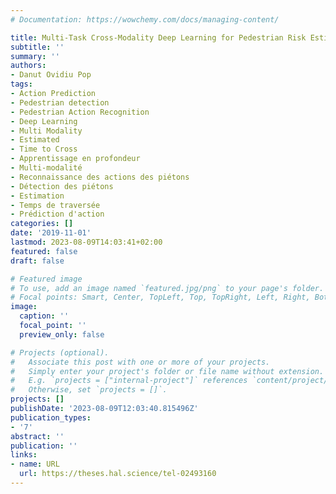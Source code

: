 ```yaml
---
# Documentation: https://wowchemy.com/docs/managing-content/

title: Multi-Task Cross-Modality Deep Learning for Pedestrian Risk Estimation
subtitle: ''
summary: ''
authors:
- Danut Ovidiu Pop
tags:
- Action Prediction
- Pedestrian detection
- Pedestrian Action Recognition
- Deep Learning
- Multi Modality
- Estimated
- Time to Cross
- Apprentissage en profondeur
- Multi-modalité
- Reconnaissance des actions des piétons
- Détection des piétons
- Estimation
- Temps de traversée
- Prédiction d'action
categories: []
date: '2019-11-01'
lastmod: 2023-08-09T14:03:41+02:00
featured: false
draft: false

# Featured image
# To use, add an image named `featured.jpg/png` to your page's folder.
# Focal points: Smart, Center, TopLeft, Top, TopRight, Left, Right, BottomLeft, Bottom, BottomRight.
image:
  caption: ''
  focal_point: ''
  preview_only: false

# Projects (optional).
#   Associate this post with one or more of your projects.
#   Simply enter your project's folder or file name without extension.
#   E.g. `projects = ["internal-project"]` references `content/project/deep-learning/index.md`.
#   Otherwise, set `projects = []`.
projects: []
publishDate: '2023-08-09T12:03:40.815496Z'
publication_types:
- '7'
abstract: ''
publication: ''
links:
- name: URL
  url: https://theses.hal.science/tel-02493160
---
```

